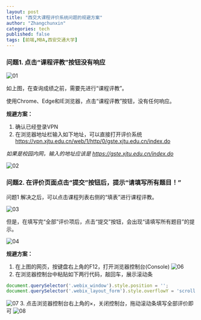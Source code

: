 ```yaml
---
layout: post
title: "西交大课程评价系统问题的规避方案"
author: "Zhangchunxin"
categories: tech
published: false
tags: [前端,MBA,西安交通大学]
---
```


### 问题1. 点击“课程评教”按钮没有响应

![01](https://img.zhangchunxin.com/blog/2018-12-28-xjtu-course-evalute-system-bug-avoid/01.jpg)

如上图，在查询成绩之前，需要先进行“课程评教”。

使用Chrome、Edge和IE浏览器，点击“课程评教”按钮，没有任何响应。

**规避方案：**
1. 确认已经登录VPN
2. 在浏览器地址栏输入如下地址，可以直接打开评价系统
https://vpn.xjtu.edu.cn/web/1/http/0/gste.xjtu.edu.cn/index.do

*如果是校园内网，输入的地址应该是 https://gste.xjtu.edu.cn/index.do*

![02](https://img.zhangchunxin.com/blog/2018-12-28-xjtu-course-evalute-system-bug-avoid/02.jpg)

### 问题2. 在评价页面点击“提交”按钮后，提示“请填写所有题目！”

问题1 解决之后，可以点击课程列表右侧的“填表”进行课程评教。

![03](https://img.zhangchunxin.com/blog/2018-12-28-xjtu-course-evalute-system-bug-avoid/03.jpg)

但是，在填写完“全部”评价项后，点击“提交”按钮，会出现“请填写所有题目”的提示。

![04](https://img.zhangchunxin.com/blog/2018-12-28-xjtu-course-evalute-system-bug-avoid/04.jpg)

**规避方案：**
1. 在上图的网页，按键盘右上角的F12，打开浏览器控制台(Console)
![06](https://img.zhangchunxin.com/blog/2018-12-28-xjtu-course-evalute-system-bug-avoid/06.jpg)
2. 在浏览器控制台中粘贴如下两行代码，敲回车，展示滚动条
```javascript
document.querySelector('.webix_window').style.position = '';
document.querySelector('.webix_layout_form').style.overflowY = 'scroll';
```
![07](https://img.zhangchunxin.com/blog/2018-12-28-xjtu-course-evalute-system-bug-avoid/07.jpg)
3. 点击浏览器控制台右上角的×，关闭控制台，拖动滚动条填写全部评价即可
![08](https://img.zhangchunxin.com/blog/2018-12-28-xjtu-course-evalute-system-bug-avoid/08.jpg)
